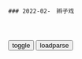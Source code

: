```tip
### 2022-02-　辫子戏

```

<table id="tbc" style="white-space:pre-wrap">
</table>
<button onclick="toggleb()">toggle</button>
<button onclick="loadparse()">loadparse</button>
<br>
<!-- 🌸<br>🍅-　-🍑<hr>🍀 -->
<pre>
<textarea rows="30" cols="100" style="display: none" id="tar">

狄仁杰：刺史狗眼看人低，怎料面前的人来头太大，随从都是一品官,影视,悬疑推理片,好看视频
https://haokan.baidu.com/v?vid=7159665480440664166&sfrom=baidu-feed

你的q力有多大，是谁赋予你的q力，让你如此虐待生m，欺压百x。

现在抓了，也许到明天就放了。

<font size="1" style="color:#DCDCDC">2022-03-18</font>

影视：康熙真会享受，一边用刀割烤肉吃，一边找蒙古可汗借军饷！,影视,历史片,好看视频
https://haokan.baidu.com/v?vid=9442881480740786361&sfrom=baidu-feed

朕现在要收台湾了，想找你借点军饷。

现在噶尔丹对各部盟实行远交近攻的对策，这个法子h人在两千年前就用过。

现在他用金银封住你的口，蒙住你的眼，困住你的手，
坐视着他一天天地壮大。
你也许不是最先灭亡的一个，但肯定是最惨的一个。

现在朕有百万大军枕戈待旦。

<font size="1" style="color:#DCDCDC">2022-03-15</font>

rm的名义：赵瑞龙被禁止出境，后悔没有走祁同伟安排的特殊通道,影视,犯罪片,好看视频
https://haokan.baidu.com/v?vid=1739219282682498068&sfrom=baidu-feed

<font size="1" style="color:#DCDCDC">2022-03-13</font>

g和：摄政王载沣刚愎自用，把清王朝最后的一根支柱也抽掉了,影视,历史片,好看视频
https://haokan.baidu.com/v?vid=6245325522841446353&sfrom=baidu-feed

<font size="1" style="color:#DCDCDC">2022-03-12</font>

rm的名义：高育良听到一个消息，立马坐不住了，吓得直接站起来,影视,犯罪片,好看视频
https://haokan.baidu.com/v?vid=13044736734453712773&sfrom=baidu-feed

这样的干部啊，也许不是腐败分子，可是对老百x的伤害，不亚于腐败分子。

为g不为，
这就是我们面对的现实啊。

<font size="1" style="color:#DCDCDC">2022-03-12</font>

最后的王爷：战争爆发，朝廷无奈再次起用王爷，王爷一招打脸,影视,宫廷片,好看视频
https://haokan.baidu.com/v?vid=10524232411613983288&sfrom=baidu-feed

咱不是拿鸡蛋碰石头吗？

禁卫军都是八旗子弟，性命娇贵，我可不敢拿他们去送死。

<font size="1" style="color:#DCDCDC">2022-03-12</font>

rm的名义：赵立春对沙瑞金出手，沙瑞金被迫亮出后台，来头吓人,影视,犯罪片,好看视频
https://haokan.baidu.com/v?vid=8489835856113177165&sfrom=baidu-feed

<font size="1" style="color:#DCDCDC">2022-03-08</font>

纪晓岚：福康安闯纪府抓人，里面的人官一个比一个大，不敢抓了,影视,宫廷片,好看视频
https://haokan.baidu.com/v?vid=6751944818229997961&sfrom=baidu-feed

红楼梦就是反书啊

<font size="1" style="color:#DCDCDC">2022-03-07</font>

皇帝：袁世凯死了，现在又换段祺瑞和黎元洪较劲了！,影视,历史片,好看视频
https://haokan.baidu.com/v?vid=10943279227041454362&sfrom=baidu-feed

你们吃的是老百x的粮，应该替老百x当兵。绝不能是某一个人的兵。

弄不好，你这个不太合法的总统，也悬了。

<font size="1" style="color:#DCDCDC">2022-03-03</font>

皇帝：袁世凯终于向段祺瑞说出了m主的秘密，好高妙啊！,影视,历史片,好看视频
https://haokan.baidu.com/v?vid=2299472267378421286&sfrom=baidu-feed

g命不得人心，老百x又要吃苦了。

你现在是代总理了，考虑问题不要脑子里老师枪啊，炮啊，打仗啊，你要学会从全局考虑问题。

打仗打的是钱啊。
这军队没饷，你说拿什么打？

这仗一打起来，没有钱，没有大钱撑得住吗？

咱g会开得好没面子啊，一说弹劾内阁，洋人们都鼓掌，幸灾乐祸。

那是由衷的赞叹咱们的m主z治。
在洋人看来，你这g会李吵得越欢，证明你越是m主。倘若全体一致，他反倒认为你是专z。

谁懂得m主z治，谁就是赢家。
这g和g，g和g，就是要学会用g和的办法，统治g和。

<font size="1" style="color:#DCDCDC">2022-03-03</font>

狄仁杰：老子是平南侯！你臭老头，下秒狄仁杰冷笑：你知道我谁吗,影视,历史片,好看视频
https://haokan.baidu.com/v?vid=8083914224496076848&sfrom=baidu-feed

这个抢字用得不太恰当，应该说你们才是抢，而我们是救。

秩不过四品，食邑仅十户，竟敢如此为非作歹，欺压良善，鱼肉百x，你仗得又是谁的势？。

是谁赋予你的q力，是谁赋予你的q力可以强占m女鱼肉百x？是谁赋予你的q力！

住嘴你这恶奴，打着本侯的旗号在县中为非作歹s人害命，真是罪不容诛。请县令大人不必迟疑，立刻将此贼正法。
　你他娘不是人，老子为你做尽了缺德事，现在你竟然落井下石，你不得好死啊。

<font size="1" style="color:#DCDCDC">2022-02-24</font>

乾隆：康熙见有了生机，竟想剿灭王辅臣，真是圣心难测！,影视,历史片,好看视频
https://haokan.baidu.com/v?vid=2733616553553179926&sfrom=baidu-feed

此一时彼一时，劝降不成可以逼降，逼降不成还可以剿灭他。

<font size="1" style="color:#DCDCDC">2022-02-23</font>

刘和p：解决香g问题“留岛不留人”？这是“猪队友”说法,军事,环球军事,好看视频
https://haokan.baidu.com/v?pd=wisenatural&vid=11871721724803960467

<font size="1" style="color:#DCDCDC">2022-02-23</font>

嘉庆：胤褆到福州，还不如给点军饷，大阿哥大麻烦！,影视,历史片,好看视频
https://haokan.baidu.com/v?vid=14565128507974765884&sfrom=baidu-feed

大将军，这次皇上把大阿哥交给您，这可是皇上的一片隆恩啊。
　隆恩倒也是隆恩，还不如给点军饷。大阿哥，大麻烦。

<font size="1" style="color:#DCDCDC">2022-02-23</font>

1954年，z世钊向mzx提到毛ay的牺牲，主x说：不能怪彭老总_网易订阅
https://www.163.com/dy/article/H0RHAM8F0552R05O.html

<font size="1" style="color:#DCDCDC">2022-02-23</font>

彭大将军的最后岁月_参考网
https://www.fx361.com/page/1982/0101/3955098.shtml

<font size="1" style="color:#DCDCDC">2022-02-23</font>

<font size="2"><b>
乾隆王朝：清朝最强的乾隆时期，瓦特改良了汽机，乾隆的评价绝了,影视,历史片,好看视频</b></font><br>
https://haokan.baidu.com/v?vid=17021284048000656794&sfrom=baidu-feed

五年前，我不该向朝廷奏报云缅边衅，以至引发了那场征缅之战。
我那时只不过是想玩玩火，然后把它扑灭，没想到酿成蔓延之势，不可收拾了。

<font size="1" style="color:#DCDCDC"><b>2022/2/4 下午6:08:35</b></font><br>

嘉庆：明珠过来招抚，那叫一个气势，有本事就不同意招抚,影视,历史片,好看视频
https://haokan.baidu.com/v?vid=7508768479136266447&sfrom=baidu-feed

这不叫和议大帐，这叫招抚大营。两g之间可谓和议，一g之间只能招抚。

<font size="1" style="color:#DCDCDC">2022-02-18</font>
王朝：康熙大结局，颁布最后一道懿旨，被后世尊为千古一帝！,影视,历史片,好看视频
https://haokan.baidu.com/v?vid=9381910910554238796&sfrom=baidu-feed

咱们这两条老狗，给大清把了六十年的门。

不要怕，你还有皇爷爷呢。

皇爷爷归天了。

<font size="1" style="color:#DCDCDC">2022-02-18</font>
<h4 style="color:#1E90FF">清宫秘档：六次南巡耗资巨大，g库已经搬空了，一步步走向衰落,历史,zg历史,好看视频</h4>
https://haokan.baidu.com/v?vid=10613849068304140844&sfrom=baidu-feed

尽管乾隆三令五申严禁铺张，
但是这六次南巡排场一次比一次大，耗费一次比一次多，给百x带来深重的灾难。

朝廷中不乏有头脑的官员，多次劝阻乾隆停止南巡，都遭到严厉的斥责。

有一次纪晓岚对乾隆说，gj东南一代已经财力枯竭了，皇上得想办法救济他们。乾隆当时就大怒说，我以为你有文学才华，所以让你主管四库书馆，其实也不过是拿你当个戏子养着，gj大事你少插嘴。

其他所有谏阻南巡的g员都被惩处或罢g，在这种高压下，大臣们谁也不敢再说话。

乾隆皇帝说：我当皇帝六十年，自认为没犯什么大错。惟有六次南巡，劳m伤财，把好事办成了坏事。

<font size="1" style="color:#DCDCDC">2022/2/15 下午8:22:09</font>

<h4 style="color:#1E90FF">康熙：玄烨朝会，讨论台湾问题，真是两极分化啊,影视,历史片,好看视频</h4>
https://haokan.baidu.com/v?vid=4669256427191359667&sfrom=baidu-feed

告诉你们，土谢图汗才是恶狼，是他先动兵攻打准噶尔的。
　胡说，噶尔丹兵强马壮，对喀尔喀草原垂涎已久。是噶尔丹嫁祸于邻挑起战端，妄图夺下喀尔喀千里水草地，扩大自己的封疆。

大清的铁骑一旦踏入蒙古草原，那才是乌云遮住了太阳。

台w丹丸之岛，不毛之地。而且留着它还多有些麻烦，不如弃之，可保内陆永久的太平。

虽是弹丸之岛，但也是大l的手足啊。

<font size="1" style="color:#DCDCDC">2022/2/15 下午3:34:29</font>

<h4 style="color:#1E90FF">张昕：普j语境中的“e罗斯”，是在帝g和m族gj之间“走钢丝”？</h4>
https://www.guancha.cn/zhangxin1/2022_01_21_623038_4.shtml

<font size="1" style="color:#DCDCDC">2022/2/15 下午1:59:05</font>

<h4 style="color:#1E90FF">苏联往事：苏联为新zg挖了4个大坑，我g如何机智化解？_网易订阅</h4>
https://www.163.com/dy/article/G6VTNH750543OQE2.html

<font size="1" style="color:#DCDCDC">2022/2/15 下午1:58:45</font>

<h4 style="color:#1E90FF">俄媒：承认“顿涅茨克rmg和g”和“卢甘斯克rmg和”的草案已提交gj杜马</h4>
https://mbd.baidu.com/newspage/data/landingsuper?context=%7B%22nid%22%3A%22news_9806166487304597241%22%7D&n_type=-1&p_from=-1

<font size="1" style="color:#DCDCDC">2022/2/15 下午1:47:58</font>

<h4 style="color:#1E90FF">zg的“故土”——蒙古rmg和g！</h4>
https://baijiahao.baidu.com/s?id=1628127379662153716&wfr=spider&for=pc

<font size="1" style="color:#DCDCDC">2022/2/15 下午1:49:49</font>

<h4 style="color:#1E90FF">日本扶持建立伪满洲g，国际sh拒绝承认，苏联为什么承认？|溥仪|土肥原贤二_网易订阅</h4>
https://www.163.com/dy/article/G9L13AJK0543U41J.html

<font size="1" style="color:#DCDCDC">2022/2/15 下午1:59:29</font>

<h4 style="color:#1E90FF">【百年d史天天读】苏联z府首先承认zhrmg和g_z务_澎湃新闻-The Paper</h4>
https://www.thepaper.cn/newsDetail_forward_14777717

<font size="1" style="color:#DCDCDC">2022/2/15 下午1:58:01</font>

<h4 style="color:#1E90FF">这种一直被忽略的y苗可以挽救视力</h4>
https://mbd.baidu.com/newspage/data/landingsuper?context=%7B%22nid%22%3A%22news_10165834496140136087%22%7D&n_type=-1&p_from=-1

据透露，g内已经很多个省份开放接种重组带状疱疹y苗，共需要接种2针，两次需要间隔2-6月。多位专业专家呼吁：建议所有50岁或以上的中老年人都去接种带状疱疹y苗，希望大家增强免疫力，远离带状疱疹。

<font size="1" style="color:#DCDCDC">2022/2/15 下午1:47:27</font>

<h4 style="color:#1E90FF">嘉庆：乾隆驾崩，和珅想扳倒嘉庆，没想到嘉庆早就调兵入j,影视,历史片,好看视频</h4>
https://haokan.baidu.com/v?vid=14833127050644072346&sfrom=baidu-feed

j城所有的防务大q全在我手里掌握着，只要我一声令下，j城的j队就可以冲进皇宫，皇上就束手就擒了。

<font size="1" style="color:#DCDCDC">2022/2/15 下午1:39:15</font>

<font size="2"><b>
乾隆：御史当面指责乾隆好大喜功劳m伤财，乾隆动了杀心,影视,历史片,好看视频</b></font><br>
https://haokan.baidu.com/v?vid=12409776903410109711&sfrom=baidu-feed

圣祖仁皇帝有遗训，不杀言g。

皇上御极数十年，的确使大清朝鼎盛之至，可这鼎盛也就害了皇上，皇上御极之初是何等的睿智，可后来皇上只看到鼎盛，却没有看到很多的弊端。

六次南巡就白白耗去了大清朝两千多万两的银子，各地g员也都纷纷效法，他们搜刮地皮，坑害百x中饱私囊，可皇上只想要万m拥戴也就得意了。

征缅那一仗，本可以不打。可皇上宁肯劳师远征，耗费了朝廷八百万两军饷，就为了凑齐十大武功。

g库的银子越来越少了，和大人他为了给大清朝促成一条生财之道，奏请z英通商，皇上不屑一顾。

臣说一句实话，要这样再下去，大清朝还能折腾多长时间啊。

你不敢说，有关太后和朕的家事你绕开了，那么你也不算是一个铁面的御史。

六次南巡，十全武功，修圆明园，修避暑山庄，庆大寿，大赏英夷这哪一件不是z外瞩目的彪炳千秋的壮举。可是在你眼里，是一团漆黑，一团黑呀，都是朕大不了的过错。


zhuwaiyun
乾隆就是个笑话，真不如嘉靖

h光岩菜农
乾隆把历代祖宗的家当都败光了。吗清朝的衰败就是从乾隆晚年开始

<font size="1" style="color:#DCDCDC"><b>2022/2/8 下午3:13:36</b></font><br>

<font size="2"><b>
乾隆：乾隆花三百万两过寿，云南却饿死人，御史当面指责乾隆,影视,历史片,好看视频</b></font><br>
https://haokan.baidu.com/v?vid=2841582333841348273&sfrom=baidu-feed

这些年办了不少事啊，
都搞了大工程了。大清十八个行省，这几年都风调雨顺。朕接到了好多的折子，都是报丰收的。

今天的局面，可以说是我大清的盛世了。

云南大z，百x们吃的就是这种草根树皮，已饿s了三千人。

在皇上圣寿大典上拿上来，存何居心。

云南的百正在饿s，皇上的庆寿大典不宜如此铺张。

皇上您若是爱养子m，就应该停止一切庆典活动。

皇上若是昏君，臣就不敢直言了。

皇上你要s言g吗？

<font size="1" style="color:#DCDCDC"><b>2022/1/30 下午6:29:48</b></font><br>

<font size="2"><b>
影视：乾隆退位 嘉庆皇帝登基 没想到g库竟只有一百万两银子了,影视,历史片,好看视频</b></font><br>
https://haokan.baidu.com/v?vid=11278885872465645258&sfrom=baidu-feed

库银像流水一样地花出去。

<font size="1" style="color:#DCDCDC"><b>2022/1/30 下午9:29:53</b></font><br>

<h4 style="color:#1E90FF">王朝：乾隆和弟弟掏心窝子，明白荒唐王爷是装的，内心五味杂陈,影视,历史片,好看视频</h4>
https://haokan.baidu.com/v?vid=6386397896954990402&sfrom=baidu-feed

g不患乱，而患承平，

<font size="1" style="color:#DCDCDC">2022/2/14 下午3:09:53</font>

<h4 style="color:#1E90FF">三代“皇帝”罕见同框，张g立唐g强张铁林PK三位娘娘，太绝了！,综艺,脱口秀,好看视频</h4>
https://haokan.baidu.com/v?vid=16497617080727403830&sfrom=baidu-feed

你除了吹胡子瞪眼，你还能干什么？

<font size="1" style="color:#DCDCDC">2022/2/14 下午2:35:37</font>

<font size="2"><b>
纪晓岚四：皇上亲自审案，当场就被拉出去斩了，连和珅都没放过！,影视,历史片,好看视频</b></font><br>
https://haokan.baidu.com/v?vid=18234014629332622974&sfrom=baidu-feed

朕怎么就那么好骗呢？
　那您以为呢？
往后就更没人把您当回事了，这种滑天下之大稽之事将越来越多，永远不会禁绝。

黎m百x甚是可怜啊，他们为什么不能联合起来参他一本呢？朝廷可以定他罪啊。
　在老百x的眼中，福贵他就是朝廷，朝廷就是福贵。

让百x知道朝廷和福贵他不是一回事。

是不是福贵暗中强迫你们为他歌功颂德呀？

小人这也算是举报有功吧？
　这种人还留着干什么呀，拖出去斩了。

（张g立学张铁林）让和珅占着这个刑部大牢啊。

<font size="1" style="color:#DCDCDC"><b>2022/1/28 下午3:58:17</b></font><br>

<h4 style="color:#1E90FF">乾隆大阅兵，这兵强马壮的，不愧是乾隆盛世！,影视,历史片,好看视频</h4>
https://haokan.baidu.com/v?vid=11763074723694034094&sfrom=baidu-feed

哪一仗都是皇上亲自指挥调度。

有了你们这样的队伍，朕的腰杆就更硬了，气就更足了，大清天下第一。
　大清皇朝，天下第一。

将士们发的饷银，要督促他们寄回家去贴补家用，不得聚赌嫖娼。
　请主子放心，嫖娼者阉之，聚赌者斩之。

<font size="1" style="color:#DCDCDC">2022/2/11 上午10:37:16</font>

</textarea>
</pre>
<!-- 🍀<br>🍑-　-🍅<hr>🌸 -->

<script src="https://cdn.jsdelivr.net/npm/jquery@3.5.1/dist/jquery.min.js"></script>

<link rel="stylesheet" href="https://cdn.jsdelivr.net/gh/fancyapps/fancybox@3.5.7/dist/jquery.fancybox.min.css" />
<script src="https://cdn.jsdelivr.net/gh/fancyapps/fancybox@3.5.7/dist/jquery.fancybox.min.js"></script>

<script type="text/javascript">

var __urlRegex = /(\b(https?|ftp|file):\/\/[-A-Z0-9+&@#\/%?=~_|!:,.;]*[-A-Z0-9+&@#\/%=~_|])/ig;
var __imgRegex = /\.(?:jpe?g|gif|png|webp)$/i;

loadparse();

function parseURL($string){

    var exp = __urlRegex;
    return $string.replace(exp,function(match){
            __imgRegex.lastIndex=0;
            if(__imgRegex.test(match)){
                return '<a data-fancybox="gallery" href="' + match.replace("/p=700", "")
                 + '"><img src="' + match.replace("/p=700", "/p=160x200")+'" width="64"></a>';
            }
            else{
                return '<a href="' + match + '" target="_blank">' + match + '</a>';
            }
        }
    );
}

function loadparse() {
  tbc.innerHTML = parseURL(tar.value);
}

function toggleb() {
  var x = document.getElementById("tar");
  if (x.style.display === "none") {
    x.style.display = "";
  } else {
    x.style.display = "none";
  }
}

</script>
